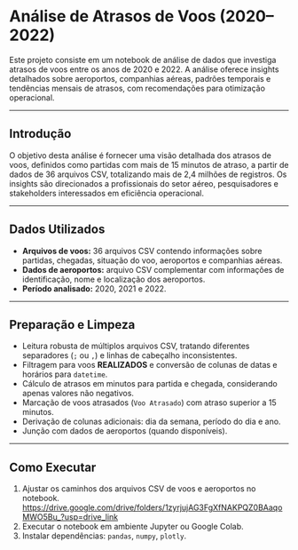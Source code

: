 
# Análise de Atrasos de Voos (2020–2022)

Este projeto consiste em um notebook de análise de dados que investiga atrasos de voos entre os anos de 2020 e 2022. A análise oferece insights detalhados sobre aeroportos, companhias aéreas, padrões temporais e tendências mensais de atrasos, com recomendações para otimização operacional.

---


## Introdução

O objetivo desta análise é fornecer uma visão detalhada dos atrasos de voos, definidos como partidas com mais de 15 minutos de atraso, a partir de dados de 36 arquivos CSV, totalizando mais de 2,4 milhões de registros. Os insights são direcionados a profissionais do setor aéreo, pesquisadores e stakeholders interessados em eficiência operacional.

---

## Dados Utilizados

* **Arquivos de voos:** 36 arquivos CSV contendo informações sobre partidas, chegadas, situação do voo, aeroportos e companhias aéreas.
* **Dados de aeroportos:** arquivo CSV complementar com informações de identificação, nome e localização dos aeroportos.
* **Período analisado:** 2020, 2021 e 2022.

---

## Preparação e Limpeza

* Leitura robusta de múltiplos arquivos CSV, tratando diferentes separadores (`;` ou `,`) e linhas de cabeçalho inconsistentes.
* Filtragem para voos **REALIZADOS** e conversão de colunas de datas e horários para `datetime`.
* Cálculo de atrasos em minutos para partida e chegada, considerando apenas valores não negativos.
* Marcação de voos atrasados (`Voo Atrasado`) com atraso superior a 15 minutos.
* Derivação de colunas adicionais: dia da semana, período do dia e ano.
* Junção com dados de aeroportos (quando disponíveis).

---

## Como Executar

1. Ajustar os caminhos dos arquivos CSV de voos e aeroportos no notebook.
   https://drive.google.com/drive/folders/1zyrjujAG3FgXfNAKPQZ0BAaqoMWO5Bu_?usp=drive_link
3. Executar o notebook em ambiente Jupyter ou Google Colab.
4. Instalar dependências: `pandas`, `numpy`, `plotly`.
